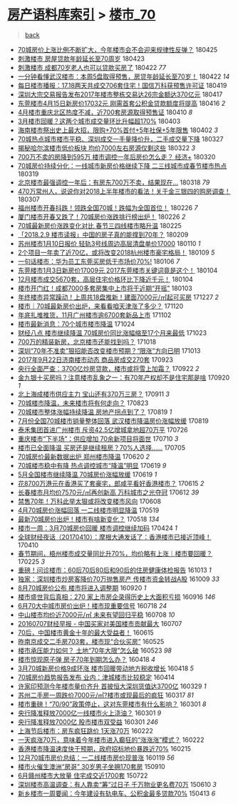 [房产语料库索引](../../README.md)  > [楼市_70](楼市_70.md)
====
> [back](../README.md)

- [70城房价上涨比例不断扩大，今年楼市会不会迎来规律性反弹？](http://jkwz.applinzi.com/ittc/7095831070966809611.html#70%E5%9F%8E%E6%88%BF%E4%BB%B7%E4%B8%8A%E6%B6%A8%E6%AF%94%E4%BE%8B%E4%B8%8D%E6%96%AD%E6%89%A9%E5%A4%A7%EF%BC%8C%E4%BB%8A%E5%B9%B4%E6%A5%BC%E5%B8%82%E4%BC%9A%E4%B8%8D%E4%BC%9A%E8%BF%8E%E6%9D%A5%E8%A7%84%E5%BE%8B%E6%80%A7%E5%8F%8D%E5%BC%B9%EF%BC%9F) 180425  
- [刺激楼市 房屋贷款年龄延长至70周岁](http://jkwz.applinzi.com/ittc/7095137422956561415.html#%E5%88%BA%E6%BF%80%E6%A5%BC%E5%B8%82+%E6%88%BF%E5%B1%8B%E8%B4%B7%E6%AC%BE%E5%B9%B4%E9%BE%84%E5%BB%B6%E9%95%BF%E8%87%B370%E5%91%A8%E5%B2%81) 180423  
- [刺激楼市 成都70岁老人也可以贷款买房了](http://jkwz.applinzi.com/ittc/7094546150726304784.html#%E5%88%BA%E6%BF%80%E6%A5%BC%E5%B8%82+%E6%88%90%E9%83%BD70%E5%B2%81%E8%80%81%E4%BA%BA%E4%B9%9F%E5%8F%AF%E4%BB%A5%E8%B4%B7%E6%AC%BE%E4%B9%B0%E6%88%BF%E4%BA%86) 180422 *77* 
- [一分钟看懂武汉楼市：本周5盘取得预售，房贷年龄延长至70岁！](http://jkwz.applinzi.com/ittc/7094711602580554768.html#%E4%B8%80%E5%88%86%E9%92%9F%E7%9C%8B%E6%87%82%E6%AD%A6%E6%B1%89%E6%A5%BC%E5%B8%82%EF%BC%9A%E6%9C%AC%E5%91%A85%E7%9B%98%E5%8F%96%E5%BE%97%E9%A2%84%E5%94%AE%EF%BC%8C%E6%88%BF%E8%B4%B7%E5%B9%B4%E9%BE%84%E5%BB%B6%E9%95%BF%E8%87%B370%E5%B2%81%EF%BC%81) 180422 *14* 
- [每日楼市播报：17.18两天共成交706套住宅！国信万科获预售许可证](http://jkwz.applinzi.com/ittc/7093695695385265158.html#%E6%AF%8F%E6%97%A5%E6%A5%BC%E5%B8%82%E6%92%AD%E6%8A%A5%EF%BC%9A17.18%E4%B8%A4%E5%A4%A9%E5%85%B1%E6%88%90%E4%BA%A4706%E5%A5%97%E4%BD%8F%E5%AE%85%EF%BC%81%E5%9B%BD%E4%BF%A1%E4%B8%87%E7%A7%91%E8%8E%B7%E9%A2%84%E5%94%AE%E8%AE%B8%E5%8F%AF%E8%AF%81) 180419  
- [深圳大宗交易报告发布2017年楼市整栋交易达26宗金额达370亿元](http://jkwz.applinzi.com/ittc/7092824912018539526.html#%E6%B7%B1%E5%9C%B3%E5%A4%A7%E5%AE%97%E4%BA%A4%E6%98%93%E6%8A%A5%E5%91%8A%E5%8F%91%E5%B8%832017%E5%B9%B4%E6%A5%BC%E5%B8%82%E6%95%B4%E6%A0%8B%E4%BA%A4%E6%98%93%E8%BE%BE26%E5%AE%97%E9%87%91%E9%A2%9D%E8%BE%BE370%E4%BA%BF%E5%85%83) 180417  
- [东莞楼市4月15日新房价17032元 刚需首套公积金贷款额度将提高](http://jkwz.applinzi.com/ittc/7092544846768374800.html#%E4%B8%9C%E8%8E%9E%E6%A5%BC%E5%B8%824%E6%9C%8815%E6%97%A5%E6%96%B0%E6%88%BF%E4%BB%B717032%E5%85%83+%E5%88%9A%E9%9C%80%E9%A6%96%E5%A5%97%E5%85%AC%E7%A7%AF%E9%87%91%E8%B4%B7%E6%AC%BE%E9%A2%9D%E5%BA%A6%E5%B0%86%E6%8F%90%E9%AB%98) 180416 *2* 
- [4月楼市重庆北区热度不减，近700套房源取得预售证](http://jkwz.applinzi.com/ittc/7090297642926212103.html#4%E6%9C%88%E6%A5%BC%E5%B8%82%E9%87%8D%E5%BA%86%E5%8C%97%E5%8C%BA%E7%83%AD%E5%BA%A6%E4%B8%8D%E5%87%8F%EF%BC%8C%E8%BF%91700%E5%A5%97%E6%88%BF%E6%BA%90%E5%8F%96%E5%BE%97%E9%A2%84%E5%94%AE%E8%AF%81) 180410 *8* 
- [3月楼市回暖？这两个城市成交量环比升幅超170%](http://jkwz.applinzi.com/ittc/7087803895177020433.html#3%E6%9C%88%E6%A5%BC%E5%B8%82%E5%9B%9E%E6%9A%96%EF%BC%9F%E8%BF%99%E4%B8%A4%E4%B8%AA%E5%9F%8E%E5%B8%82%E6%88%90%E4%BA%A4%E9%87%8F%E7%8E%AF%E6%AF%94%E5%8D%87%E5%B9%85%E8%B6%85170%25) 180403  
- [海南楼市祭出史上最大招，限购+70%首付+5年社保+5年限售](http://jkwz.applinzi.com/ittc/7087054628606968839.html#%E6%B5%B7%E5%8D%97%E6%A5%BC%E5%B8%82%E7%A5%AD%E5%87%BA%E5%8F%B2%E4%B8%8A%E6%9C%80%E5%A4%A7%E6%8B%9B%EF%BC%8C%E9%99%90%E8%B4%AD%2B70%25%E9%A6%96%E4%BB%98%2B5%E5%B9%B4%E7%A4%BE%E4%BF%9D%2B5%E5%B9%B4%E9%99%90%E5%94%AE) 180402 *3* 
- [70城热点城市楼市平稳、深圳成交一手量降价升，二手成交量下降](http://jkwz.applinzi.com/ittc/7085090165733458950.html#70%E5%9F%8E%E7%83%AD%E7%82%B9%E5%9F%8E%E5%B8%82%E6%A5%BC%E5%B8%82%E5%B9%B3%E7%A8%B3%E3%80%81%E6%B7%B1%E5%9C%B3%E6%88%90%E4%BA%A4%E4%B8%80%E6%89%8B%E9%87%8F%E9%99%8D%E4%BB%B7%E5%8D%87%EF%BC%8C%E4%BA%8C%E6%89%8B%E6%88%90%E4%BA%A4%E9%87%8F%E4%B8%8B%E9%99%8D) 180327  
- [揭秘哈尔滨楼市低价板块 均价7000左右房源仅剩这些](http://jkwz.applinzi.com/ittc/7083219583953798155.html#%E6%8F%AD%E7%A7%98%E5%93%88%E5%B0%94%E6%BB%A8%E6%A5%BC%E5%B8%82%E4%BD%8E%E4%BB%B7%E6%9D%BF%E5%9D%97+%E5%9D%87%E4%BB%B77000%E5%B7%A6%E5%8F%B3%E6%88%BF%E6%BA%90%E4%BB%85%E5%89%A9%E8%BF%99%E4%BA%9B) 180322 *3* 
- [700万不卖的房降到595万 楼市调控一年后房价怎么走？ 经济+](http://jkwz.applinzi.com/ittc/7082552627105891334.html#700%E4%B8%87%E4%B8%8D%E5%8D%96%E7%9A%84%E6%88%BF%E9%99%8D%E5%88%B0595%E4%B8%87+%E6%A5%BC%E5%B8%82%E8%B0%83%E6%8E%A7%E4%B8%80%E5%B9%B4%E5%90%8E%E6%88%BF%E4%BB%B7%E6%80%8E%E4%B9%88%E8%B5%B0%EF%BC%9F+%E7%BB%8F%E6%B5%8E%2B) 180320  
- [70城房价持续分化：一线城市新房价格继续下降 二三线城市成春节楼市热点](http://jkwz.applinzi.com/ittc/7082280848797991946.html#70%E5%9F%8E%E6%88%BF%E4%BB%B7%E6%8C%81%E7%BB%AD%E5%88%86%E5%8C%96%EF%BC%9A%E4%B8%80%E7%BA%BF%E5%9F%8E%E5%B8%82%E6%96%B0%E6%88%BF%E4%BB%B7%E6%A0%BC%E7%BB%A7%E7%BB%AD%E4%B8%8B%E9%99%8D+%E4%BA%8C%E4%B8%89%E7%BA%BF%E5%9F%8E%E5%B8%82%E6%88%90%E6%98%A5%E8%8A%82%E6%A5%BC%E5%B8%82%E7%83%AD%E7%82%B9) 180319  
- [北京楼市最强调控一年后：有房东700万不卖，结果现在…](http://jkwz.applinzi.com/ittc/7081727622436619280.html#%E5%8C%97%E4%BA%AC%E6%A5%BC%E5%B8%82%E6%9C%80%E5%BC%BA%E8%B0%83%E6%8E%A7%E4%B8%80%E5%B9%B4%E5%90%8E%EF%BC%9A%E6%9C%89%E6%88%BF%E4%B8%9C700%E4%B8%87%E4%B8%8D%E5%8D%96%EF%BC%8C%E7%BB%93%E6%9E%9C%E7%8E%B0%E5%9C%A8%E2%80%A6) 180318 *79* 
- [470万常州人，说说你对2018上半年楼市的看法！关于金三银四的购房调查！](http://jkwz.applinzi.com/ittc/7077795315497567248.html#470%E4%B8%87%E5%B8%B8%E5%B7%9E%E4%BA%BA%EF%BC%8C%E8%AF%B4%E8%AF%B4%E4%BD%A0%E5%AF%B92018%E4%B8%8A%E5%8D%8A%E5%B9%B4%E6%A5%BC%E5%B8%82%E7%9A%84%E7%9C%8B%E6%B3%95%EF%BC%81%E5%85%B3%E4%BA%8E%E9%87%91%E4%B8%89%E9%93%B6%E5%9B%9B%E7%9A%84%E8%B4%AD%E6%88%BF%E8%B0%83%E6%9F%A5%EF%BC%81) 180307  
- [福州楼市开春抖跌！领跌全国70城！跌幅为全国首位！](http://jkwz.applinzi.com/ittc/7074530235507016710.html#%E7%A6%8F%E5%B7%9E%E6%A5%BC%E5%B8%82%E5%BC%80%E6%98%A5%E6%8A%96%E8%B7%8C%EF%BC%81%E9%A2%86%E8%B7%8C%E5%85%A8%E5%9B%BD70%E5%9F%8E%EF%BC%81%E8%B7%8C%E5%B9%85%E4%B8%BA%E5%85%A8%E5%9B%BD%E9%A6%96%E4%BD%8D%EF%BC%81) 180226 *7* 
- [厦门楼市开春又跌了！70城房价涨跌排行榜出炉！](http://jkwz.applinzi.com/ittc/7074319674588529670.html#%E5%8E%A6%E9%97%A8%E6%A5%BC%E5%B8%82%E5%BC%80%E6%98%A5%E5%8F%88%E8%B7%8C%E4%BA%86%EF%BC%8170%E5%9F%8E%E6%88%BF%E4%BB%B7%E6%B6%A8%E8%B7%8C%E6%8E%92%E8%A1%8C%E6%A6%9C%E5%87%BA%E7%82%89%EF%BC%81) 180226 *2* 
- [70城最新房价涨跌变化对比 春节三四线楼市略升温](http://jkwz.applinzi.com/ittc/7074031369091286032.html#70%E5%9F%8E%E6%9C%80%E6%96%B0%E6%88%BF%E4%BB%B7%E6%B6%A8%E8%B7%8C%E5%8F%98%E5%8C%96%E5%AF%B9%E6%AF%94+%E6%98%A5%E8%8A%82%E4%B8%89%E5%9B%9B%E7%BA%BF%E6%A5%BC%E5%B8%82%E7%95%A5%E5%8D%87%E6%B8%A9) 180225  
- [「2018.2.9 楼市读报」中国的房子真的能撑到70年？](http://jkwz.applinzi.com/ittc/7068071367155385350.html#%E3%80%8C2018.2.9+%E6%A5%BC%E5%B8%82%E8%AF%BB%E6%8A%A5%E3%80%8D%E4%B8%AD%E5%9B%BD%E7%9A%84%E6%88%BF%E5%AD%90%E7%9C%9F%E7%9A%84%E8%83%BD%E6%92%91%E5%88%B070%E5%B9%B4%EF%BC%9F) 180209  
- [苏州楼市1月10日报价 轻轨3号线周边高层清盘单价17000](http://jkwz.applinzi.com/ittc/7056840795871511568.html#%E8%8B%8F%E5%B7%9E%E6%A5%BC%E5%B8%821%E6%9C%8810%E6%97%A5%E6%8A%A5%E4%BB%B7+%E8%BD%BB%E8%BD%A83%E5%8F%B7%E7%BA%BF%E5%91%A8%E8%BE%B9%E9%AB%98%E5%B1%82%E6%B8%85%E7%9B%98%E5%8D%95%E4%BB%B717000) 180110 *1* 
- [2个项目一年卖了近70亿，或将改变2018杭州楼市豪宅格局！](http://jkwz.applinzi.com/ittc/7056638576089891851.html#2%E4%B8%AA%E9%A1%B9%E7%9B%AE%E4%B8%80%E5%B9%B4%E5%8D%96%E4%BA%86%E8%BF%9170%E4%BA%BF%EF%BC%8C%E6%88%96%E5%B0%86%E6%94%B9%E5%8F%982018%E6%9D%AD%E5%B7%9E%E6%A5%BC%E5%B8%82%E8%B1%AA%E5%AE%85%E6%A0%BC%E5%B1%80%EF%BC%81) 180109 *5* 
- [一句话楼市：华为员工东莞买房低于市场价70%!](http://jkwz.applinzi.com/ittc/7055490990054310929.html#%E4%B8%80%E5%8F%A5%E8%AF%9D%E6%A5%BC%E5%B8%82%EF%BC%9A%E5%8D%8E%E4%B8%BA%E5%91%98%E5%B7%A5%E4%B8%9C%E8%8E%9E%E4%B9%B0%E6%88%BF%E4%BD%8E%E4%BA%8E%E5%B8%82%E5%9C%BA%E4%BB%B770%25%21) 180106 *7* 
- [东莞楼市1月3日新房价17009元 2017东莞楼市关键词竟是这个！](http://jkwz.applinzi.com/ittc/7054783011441083398.html#%E4%B8%9C%E8%8E%9E%E6%A5%BC%E5%B8%821%E6%9C%883%E6%97%A5%E6%96%B0%E6%88%BF%E4%BB%B717009%E5%85%83+2017%E4%B8%9C%E8%8E%9E%E6%A5%BC%E5%B8%82%E5%85%B3%E9%94%AE%E8%AF%8D%E7%AB%9F%E6%98%AF%E8%BF%99%E4%B8%AA%EF%BC%81) 180104  
- [12月楼市成交5670套，高层住宅价格环比下降近千元！](http://jkwz.applinzi.com/ittc/7054656314930627595.html#12%E6%9C%88%E6%A5%BC%E5%B8%82%E6%88%90%E4%BA%A45670%E5%A5%97%EF%BC%8C%E9%AB%98%E5%B1%82%E4%BD%8F%E5%AE%85%E4%BB%B7%E6%A0%BC%E7%8E%AF%E6%AF%94%E4%B8%8B%E9%99%8D%E8%BF%91%E5%8D%83%E5%85%83%EF%BC%81) 180104  
- [楼市开门红！成都7000多套房集中上市将于近期“开摇”](http://jkwz.applinzi.com/ittc/7054475229034710023.html#%E6%A5%BC%E5%B8%82%E5%BC%80%E9%97%A8%E7%BA%A2%EF%BC%81%E6%88%90%E9%83%BD7000%E5%A4%9A%E5%A5%97%E6%88%BF%E9%9B%86%E4%B8%AD%E4%B8%8A%E5%B8%82%E5%B0%86%E4%BA%8E%E8%BF%91%E6%9C%9F%E2%80%9C%E5%BC%80%E6%91%87%E2%80%9D) 180103  
- [年终楼市异常躁动！上周共18盘推新！建面7000元/㎡起可买房](http://jkwz.applinzi.com/ittc/7051684878725153809.html#%E5%B9%B4%E7%BB%88%E6%A5%BC%E5%B8%82%E5%BC%82%E5%B8%B8%E8%BA%81%E5%8A%A8%EF%BC%81%E4%B8%8A%E5%91%A8%E5%85%B118%E7%9B%98%E6%8E%A8%E6%96%B0%EF%BC%81%E5%BB%BA%E9%9D%A27000%E5%85%83%2F%E3%8E%A1%E8%B5%B7%E5%8F%AF%E4%B9%B0%E6%88%BF) 171227 *2* 
- [楼市｜70城最新房价出炉，来看看咱天津涨了多少？](http://jkwz.applinzi.com/ittc/7038030190280705041.html#%E6%A5%BC%E5%B8%82%EF%BD%9C70%E5%9F%8E%E6%9C%80%E6%96%B0%E6%88%BF%E4%BB%B7%E5%87%BA%E7%82%89%EF%BC%8C%E6%9D%A5%E7%9C%8B%E7%9C%8B%E5%92%B1%E5%A4%A9%E6%B4%A5%E6%B6%A8%E4%BA%86%E5%A4%9A%E5%B0%91%EF%BC%9F) 171120  
- [年底扎堆推货，11月广州楼市逾6700套新品上市](http://jkwz.applinzi.com/ittc/7031417962458776592.html#%E5%B9%B4%E5%BA%95%E6%89%8E%E5%A0%86%E6%8E%A8%E8%B4%A7%EF%BC%8C11%E6%9C%88%E5%B9%BF%E5%B7%9E%E6%A5%BC%E5%B8%82%E9%80%BE6700%E5%A5%97%E6%96%B0%E5%93%81%E4%B8%8A%E5%B8%82) 171102  
- [楼市最新消息：70个城市楼市降温](http://jkwz.applinzi.com/ittc/7027975437039436817.html#%E6%A5%BC%E5%B8%82%E6%9C%80%E6%96%B0%E6%B6%88%E6%81%AF%EF%BC%9A70%E4%B8%AA%E5%9F%8E%E5%B8%82%E6%A5%BC%E5%B8%82%E9%99%8D%E6%B8%A9) 171024  
- [财经八点 楼市继续降温 70城房价同比涨幅缩至17个月来最低](http://jkwz.applinzi.com/ittc/7027717393005151249.html#%E8%B4%A2%E7%BB%8F%E5%85%AB%E7%82%B9+%E6%A5%BC%E5%B8%82%E7%BB%A7%E7%BB%AD%E9%99%8D%E6%B8%A9+70%E5%9F%8E%E6%88%BF%E4%BB%B7%E5%90%8C%E6%AF%94%E6%B6%A8%E5%B9%85%E7%BC%A9%E8%87%B317%E4%B8%AA%E6%9C%88%E6%9D%A5%E6%9C%80%E4%BD%8E) 171023  
- [700万的精装新房，北京楼市还能找到吗？](http://jkwz.applinzi.com/ittc/7025762491064386576.html#700%E4%B8%87%E7%9A%84%E7%B2%BE%E8%A3%85%E6%96%B0%E6%88%BF%EF%BC%8C%E5%8C%97%E4%BA%AC%E6%A5%BC%E5%B8%82%E8%BF%98%E8%83%BD%E6%89%BE%E5%88%B0%E5%90%97%EF%BC%9F) 171018  
- [深圳“70年不准卖”狠招能否改变楼市预期？“限涨”方向已明](http://jkwz.applinzi.com/ittc/7023855613858284561.html#%E6%B7%B1%E5%9C%B3%E2%80%9C70%E5%B9%B4%E4%B8%8D%E5%87%86%E5%8D%96%E2%80%9D%E7%8B%A0%E6%8B%9B%E8%83%BD%E5%90%A6%E6%94%B9%E5%8F%98%E6%A5%BC%E5%B8%82%E9%A2%84%E6%9C%9F%EF%BC%9F%E2%80%9C%E9%99%90%E6%B6%A8%E2%80%9D%E6%96%B9%E5%90%91%E5%B7%B2%E6%98%8E) 171013  
- [2017年9月22日济南楼市动态 商品房成交270套](http://jkwz.applinzi.com/ittc/7016467603269354513.html#2017%E5%B9%B49%E6%9C%8822%E6%97%A5%E6%B5%8E%E5%8D%97%E6%A5%BC%E5%B8%82%E5%8A%A8%E6%80%81+%E5%95%86%E5%93%81%E6%88%BF%E6%88%90%E4%BA%A4270%E5%A5%97) 170923  
- [央行全面严查：3700亿炒房贷款，楼市或将雪上加霜？](http://jkwz.applinzi.com/ittc/7016081625891472401.html#%E5%A4%AE%E8%A1%8C%E5%85%A8%E9%9D%A2%E4%B8%A5%E6%9F%A5%EF%BC%9A3700%E4%BA%BF%E7%82%92%E6%88%BF%E8%B4%B7%E6%AC%BE%EF%BC%8C%E6%A5%BC%E5%B8%82%E6%88%96%E5%B0%86%E9%9B%AA%E4%B8%8A%E5%8A%A0%E9%9C%9C%EF%BC%9F) 170922 *2* 
- [金九银十买房吗？注意楼市乱象之一：有70年产权却不是住宅那是啥](http://jkwz.applinzi.com/ittc/7015324226393998353.html#%E9%87%91%E4%B9%9D%E9%93%B6%E5%8D%81%E4%B9%B0%E6%88%BF%E5%90%97%EF%BC%9F%E6%B3%A8%E6%84%8F%E6%A5%BC%E5%B8%82%E4%B9%B1%E8%B1%A1%E4%B9%8B%E4%B8%80%EF%BC%9A%E6%9C%8970%E5%B9%B4%E4%BA%A7%E6%9D%83%E5%8D%B4%E4%B8%8D%E6%98%AF%E4%BD%8F%E5%AE%85%E9%82%A3%E6%98%AF%E5%95%A5) 170920 *1* 
- [北上海成楼市供应主力 宝山还有370万三房？](http://jkwz.applinzi.com/ittc/7012055821335397393.html#%E5%8C%97%E4%B8%8A%E6%B5%B7%E6%88%90%E6%A5%BC%E5%B8%82%E4%BE%9B%E5%BA%94%E4%B8%BB%E5%8A%9B+%E5%AE%9D%E5%B1%B1%E8%BF%98%E6%9C%89370%E4%B8%87%E4%B8%89%E6%88%BF%EF%BC%9F) 170911 *3* 
- [70城楼市降温，未来楼市将有何走向？](http://jkwz.applinzi.com/ittc/7004943969744847888.html#70%E5%9F%8E%E6%A5%BC%E5%B8%82%E9%99%8D%E6%B8%A9%EF%BC%8C%E6%9C%AA%E6%9D%A5%E6%A5%BC%E5%B8%82%E5%B0%86%E6%9C%89%E4%BD%95%E8%B5%B0%E5%90%91%EF%BC%9F) 170823  
- [70城楼市整体涨幅持续降温 房地产拐点到了？](http://jkwz.applinzi.com/ittc/7003664833692828689.html#70%E5%9F%8E%E6%A5%BC%E5%B8%82%E6%95%B4%E4%BD%93%E6%B6%A8%E5%B9%85%E6%8C%81%E7%BB%AD%E9%99%8D%E6%B8%A9+%E6%88%BF%E5%9C%B0%E4%BA%A7%E6%8B%90%E7%82%B9%E5%88%B0%E4%BA%86%EF%BC%9F) 170819 *1* 
- [7月份全国70城楼市销量整体回落 武汉楼市降温房价涨幅放缓](http://jkwz.applinzi.com/ittc/7003458466386281489.html#7%E6%9C%88%E4%BB%BD%E5%85%A8%E5%9B%BD70%E5%9F%8E%E6%A5%BC%E5%B8%82%E9%94%80%E9%87%8F%E6%95%B4%E4%BD%93%E5%9B%9E%E8%90%BD+%E6%AD%A6%E6%B1%89%E6%A5%BC%E5%B8%82%E9%99%8D%E6%B8%A9%E6%88%BF%E4%BB%B7%E6%B6%A8%E5%B9%85%E6%94%BE%E7%BC%93) 170819  
- [泰禾集团首进广州楼市 斥资42.5亿增城拿地超70万平](http://jkwz.applinzi.com/ittc/6994576599763387408.html#%E6%B3%B0%E7%A6%BE%E9%9B%86%E5%9B%A2%E9%A6%96%E8%BF%9B%E5%B9%BF%E5%B7%9E%E6%A5%BC%E5%B8%82+%E6%96%A5%E8%B5%8442.5%E4%BA%BF%E5%A2%9E%E5%9F%8E%E6%8B%BF%E5%9C%B0%E8%B6%8570%E4%B8%87%E5%B9%B3) 170726  
- [重庆楼市“下半场”：供应增加 70余新项目将面世](http://jkwz.applinzi.com/ittc/6988484062728422161.html#%E9%87%8D%E5%BA%86%E6%A5%BC%E5%B8%82%E2%80%9C%E4%B8%8B%E5%8D%8A%E5%9C%BA%E2%80%9D%EF%BC%9A%E4%BE%9B%E5%BA%94%E5%A2%9E%E5%8A%A0+70%E4%BD%99%E6%96%B0%E9%A1%B9%E7%9B%AE%E5%B0%86%E9%9D%A2%E4%B8%96) 170710 *3* 
- [楼市已全面降温 买房还是继续租房？70%人选择……](http://jkwz.applinzi.com/ittc/6986705932351177744.html#%E6%A5%BC%E5%B8%82%E5%B7%B2%E5%85%A8%E9%9D%A2%E9%99%8D%E6%B8%A9+%E4%B9%B0%E6%88%BF%E8%BF%98%E6%98%AF%E7%BB%A7%E7%BB%AD%E7%A7%9F%E6%88%BF%EF%BC%9F70%25%E4%BA%BA%E9%80%89%E6%8B%A9%E2%80%A6%E2%80%A6) 170705  
- [70城房价最新数据出炉 郑州楼市降温](http://jkwz.applinzi.com/ittc/6981150353239049221.html#70%E5%9F%8E%E6%88%BF%E4%BB%B7%E6%9C%80%E6%96%B0%E6%95%B0%E6%8D%AE%E5%87%BA%E7%82%89+%E9%83%91%E5%B7%9E%E6%A5%BC%E5%B8%82%E9%99%8D%E6%B8%A9) 170620 *2* 
- [70城楼市稳中有降 热点调控城市“降温”明显](http://jkwz.applinzi.com/ittc/6980965333866120196.html#70%E5%9F%8E%E6%A5%BC%E5%B8%82%E7%A8%B3%E4%B8%AD%E6%9C%89%E9%99%8D+%E7%83%AD%E7%82%B9%E8%B0%83%E6%8E%A7%E5%9F%8E%E5%B8%82%E2%80%9C%E9%99%8D%E6%B8%A9%E2%80%9D%E6%98%8E%E6%98%BE) 170619 *9* 
- [5月全国楼市继续降温 70城房价涨幅放缓](http://jkwz.applinzi.com/ittc/6980893385752577028.html#5%E6%9C%88%E5%85%A8%E5%9B%BD%E6%A5%BC%E5%B8%82%E7%BB%A7%E7%BB%AD%E9%99%8D%E6%B8%A9+70%E5%9F%8E%E6%88%BF%E4%BB%B7%E6%B6%A8%E5%B9%85%E6%94%BE%E7%BC%93) 170619 *1* 
- [花8700万港元在香港买了套豪宅，郎咸平看好香港楼市？](http://jkwz.applinzi.com/ittc/6979450627246523397.html#%E8%8A%B18700%E4%B8%87%E6%B8%AF%E5%85%83%E5%9C%A8%E9%A6%99%E6%B8%AF%E4%B9%B0%E4%BA%86%E5%A5%97%E8%B1%AA%E5%AE%85%EF%BC%8C%E9%83%8E%E5%92%B8%E5%B9%B3%E7%9C%8B%E5%A5%BD%E9%A6%99%E6%B8%AF%E6%A5%BC%E5%B8%82%EF%BC%9F) 170615 *2* 
- [长春楼市月均价7570元/㎡再创新高 万科城市之光夺冠](http://jkwz.applinzi.com/ittc/6978213691689272325.html#%E9%95%BF%E6%98%A5%E6%A5%BC%E5%B8%82%E6%9C%88%E5%9D%87%E4%BB%B77570%E5%85%83%2F%E3%8E%A1%E5%86%8D%E5%88%9B%E6%96%B0%E9%AB%98+%E4%B8%87%E7%A7%91%E5%9F%8E%E5%B8%82%E4%B9%8B%E5%85%89%E5%A4%BA%E5%86%A0) 170612 *39* 
- [禁售70年！万科此举太狠或将改变楼市风向](http://jkwz.applinzi.com/ittc/6976845972993737733.html#%E7%A6%81%E5%94%AE70%E5%B9%B4%EF%BC%81%E4%B8%87%E7%A7%91%E6%AD%A4%E4%B8%BE%E5%A4%AA%E7%8B%A0%E6%88%96%E5%B0%86%E6%94%B9%E5%8F%98%E6%A5%BC%E5%B8%82%E9%A3%8E%E5%90%91) 170608  
- [4月70城房价涨幅回落 一二线楼市明显降温](http://jkwz.applinzi.com/ittc/6969225674815439876.html#4%E6%9C%8870%E5%9F%8E%E6%88%BF%E4%BB%B7%E6%B6%A8%E5%B9%85%E5%9B%9E%E8%90%BD+%E4%B8%80%E4%BA%8C%E7%BA%BF%E6%A5%BC%E5%B8%82%E6%98%8E%E6%98%BE%E9%99%8D%E6%B8%A9) 170519  
- [最新70城房价出炉！楼市有啥新变化？](http://jkwz.applinzi.com/ittc/6969052198569772037.html#%E6%9C%80%E6%96%B070%E5%9F%8E%E6%88%BF%E4%BB%B7%E5%87%BA%E7%82%89%EF%BC%81%E6%A5%BC%E5%B8%82%E6%9C%89%E5%95%A5%E6%96%B0%E5%8F%98%E5%8C%96%EF%BC%9F) 170518 *134* 
- [楼市一周：3月70城房价回暖 楼市调控继续加码](http://jkwz.applinzi.com/ittc/6960045680969122820.html#%E6%A5%BC%E5%B8%82%E4%B8%80%E5%91%A8%EF%BC%9A3%E6%9C%8870%E5%9F%8E%E6%88%BF%E4%BB%B7%E5%9B%9E%E6%9A%96+%E6%A5%BC%E5%B8%82%E8%B0%83%E6%8E%A7%E7%BB%A7%E7%BB%AD%E5%8A%A0%E7%A0%81) 170424 *1* 
- [全球财经夜话（20170410）：摩根大通发话了：香港楼市已接近顶峰！](http://jkwz.applinzi.com/ittc/6954936477157950469.html#%E5%85%A8%E7%90%83%E8%B4%A2%E7%BB%8F%E5%A4%9C%E8%AF%9D%EF%BC%8820170410%EF%BC%89%EF%BC%9A%E6%91%A9%E6%A0%B9%E5%A4%A7%E9%80%9A%E5%8F%91%E8%AF%9D%E4%BA%86%EF%BC%9A%E9%A6%99%E6%B8%AF%E6%A5%BC%E5%B8%82%E5%B7%B2%E6%8E%A5%E8%BF%91%E9%A1%B6%E5%B3%B0%EF%BC%81) 170410  
- [春节期间，梧州楼市成交量同比升70%，均价略有上涨｜楼市要回暖？](http://jkwz.applinzi.com/ittc/6938548451070706693.html#%E6%98%A5%E8%8A%82%E6%9C%9F%E9%97%B4%EF%BC%8C%E6%A2%A7%E5%B7%9E%E6%A5%BC%E5%B8%82%E6%88%90%E4%BA%A4%E9%87%8F%E5%90%8C%E6%AF%94%E5%8D%8770%25%EF%BC%8C%E5%9D%87%E4%BB%B7%E7%95%A5%E6%9C%89%E4%B8%8A%E6%B6%A8%EF%BD%9C%E6%A5%BC%E5%B8%82%E8%A6%81%E5%9B%9E%E6%9A%96%EF%BC%9F) 170225 *3* 
- [重磅！问诊楼市：60后70后80后和90后的住房健康体检报告](http://jkwz.applinzi.com/ittc/6888545042439865348.html#%E9%87%8D%E7%A3%85%EF%BC%81%E9%97%AE%E8%AF%8A%E6%A5%BC%E5%B8%82%EF%BC%9A60%E5%90%8E70%E5%90%8E80%E5%90%8E%E5%92%8C90%E5%90%8E%E7%9A%84%E4%BD%8F%E6%88%BF%E5%81%A5%E5%BA%B7%E4%BD%93%E6%A3%80%E6%8A%A5%E5%91%8A) 161013 *1* 
- [独家：深圳楼市炒房客降价70万抛售房产 传楼市资金转战A股](http://jkwz.applinzi.com/ittc/6886982092042273797.html#%E7%8B%AC%E5%AE%B6%EF%BC%9A%E6%B7%B1%E5%9C%B3%E6%A5%BC%E5%B8%82%E7%82%92%E6%88%BF%E5%AE%A2%E9%99%8D%E4%BB%B770%E4%B8%87%E6%8A%9B%E5%94%AE%E6%88%BF%E4%BA%A7+%E4%BC%A0%E6%A5%BC%E5%B8%82%E8%B5%84%E9%87%91%E8%BD%AC%E6%88%98A%E8%82%A1) 161009 *33* 
- [8月70城房价公布 楼市将进入调整期](http://jkwz.applinzi.com/ittc/6879656546824356869.html#8%E6%9C%8870%E5%9F%8E%E6%88%BF%E4%BB%B7%E5%85%AC%E5%B8%83+%E6%A5%BC%E5%B8%82%E5%B0%86%E8%BF%9B%E5%85%A5%E8%B0%83%E6%95%B4%E6%9C%9F) 160920 *1* 
- [楼市盛世背后真相：270 家上市房企录得历史上大面积亏损](http://jkwz.applinzi.com/ittc/6878448852675331077.html#%E6%A5%BC%E5%B8%82%E7%9B%9B%E4%B8%96%E8%83%8C%E5%90%8E%E7%9C%9F%E7%9B%B8%EF%BC%9A270+%E5%AE%B6%E4%B8%8A%E5%B8%82%E6%88%BF%E4%BC%81%E5%BD%95%E5%BE%97%E5%8E%86%E5%8F%B2%E4%B8%8A%E5%A4%A7%E9%9D%A2%E7%A7%AF%E4%BA%8F%E6%8D%9F) 160916 *146* 
- [6月70大中城市房价出炉！楼市现重要信号](http://jkwz.applinzi.com/ittc/6856170632093631492.html#6%E6%9C%8870%E5%A4%A7%E4%B8%AD%E5%9F%8E%E5%B8%82%E6%88%BF%E4%BB%B7%E5%87%BA%E7%82%89%EF%BC%81%E6%A5%BC%E5%B8%82%E7%8E%B0%E9%87%8D%E8%A6%81%E4%BF%A1%E5%8F%B7) 160718 *24* 
- [中山楼市均价近7000元/㎡ 未来有望回归平稳](http://jkwz.applinzi.com/ittc/6852420803416818693.html#%E4%B8%AD%E5%B1%B1%E6%A5%BC%E5%B8%82%E5%9D%87%E4%BB%B7%E8%BF%917000%E5%85%83%2F%E3%8E%A1+%E6%9C%AA%E6%9D%A5%E6%9C%89%E6%9C%9B%E5%9B%9E%E5%BD%92%E5%B9%B3%E7%A8%B3) 160708 *10* 
- [20160707财经早报 - 中国买家对美国楼市贡献最大](http://jkwz.applinzi.com/ittc/6852058368008782852.html#20160707%E8%B4%A2%E7%BB%8F%E6%97%A9%E6%8A%A5+-+%E4%B8%AD%E5%9B%BD%E4%B9%B0%E5%AE%B6%E5%AF%B9%E7%BE%8E%E5%9B%BD%E6%A5%BC%E5%B8%82%E8%B4%A1%E7%8C%AE%E6%9C%80%E5%A4%A7) 160707  
- [70后，中国楼市黄金十年的最大受益者！](http://jkwz.applinzi.com/ittc/6843946485028504581.html#70%E5%90%8E%EF%BC%8C%E4%B8%AD%E5%9B%BD%E6%A5%BC%E5%B8%82%E9%BB%84%E9%87%91%E5%8D%81%E5%B9%B4%E7%9A%84%E6%9C%80%E5%A4%A7%E5%8F%97%E7%9B%8A%E8%80%85%EF%BC%81) 160615  
- [昨南京成交二手房703套，楼市现“合伙买房”](http://jkwz.applinzi.com/ittc/6836080749916455940.html#%E6%98%A8%E5%8D%97%E4%BA%AC%E6%88%90%E4%BA%A4%E4%BA%8C%E6%89%8B%E6%88%BF703%E5%A5%97%EF%BC%8C%E6%A5%BC%E5%B8%82%E7%8E%B0%E2%80%9C%E5%90%88%E4%BC%99%E4%B9%B0%E6%88%BF%E2%80%9D) 160525  
- [楼市承压能力如何？ 土地“70年大限”怎么破](http://jkwz.applinzi.com/ittc/6835344001699677188.html#%E6%A5%BC%E5%B8%82%E6%89%BF%E5%8E%8B%E8%83%BD%E5%8A%9B%E5%A6%82%E4%BD%95%EF%BC%9F+%E5%9C%9F%E5%9C%B0%E2%80%9C70%E5%B9%B4%E5%A4%A7%E9%99%90%E2%80%9D%E6%80%8E%E4%B9%88%E7%A0%B4) 160523 *98* 
- [楼市惊现原子弹 房子70年到期怎么办？](http://jkwz.applinzi.com/ittc/6822478465932461061.html#%E6%A5%BC%E5%B8%82%E6%83%8A%E7%8E%B0%E5%8E%9F%E5%AD%90%E5%BC%B9+%E6%88%BF%E5%AD%9070%E5%B9%B4%E5%88%B0%E6%9C%9F%E6%80%8E%E4%B9%88%E5%8A%9E%EF%BC%9F) 160418 *4* 
- [3月70城新房价格9成环涨 楼市回暖带动地方税收增长](http://jkwz.applinzi.com/ittc/6822456456808760324.html#3%E6%9C%8870%E5%9F%8E%E6%96%B0%E6%88%BF%E4%BB%B7%E6%A0%BC9%E6%88%90%E7%8E%AF%E6%B6%A8+%E6%A5%BC%E5%B8%82%E5%9B%9E%E6%9A%96%E5%B8%A6%E5%8A%A8%E5%9C%B0%E6%96%B9%E7%A8%8E%E6%94%B6%E5%A2%9E%E9%95%BF) 160418 *5* 
- [70城房价趋势报告发布 业内：津城楼市比较稳定](http://jkwz.applinzi.com/ittc/6820858324748600325.html#70%E5%9F%8E%E6%88%BF%E4%BB%B7%E8%B6%8B%E5%8A%BF%E6%8A%A5%E5%91%8A%E5%8F%91%E5%B8%83+%E4%B8%9A%E5%86%85%EF%BC%9A%E6%B4%A5%E5%9F%8E%E6%A5%BC%E5%B8%82%E6%AF%94%E8%BE%83%E7%A8%B3%E5%AE%9A) 160414  
- [许家印预测今年楼市量价齐升 首披恒大深圳货值达3700亿](http://jkwz.applinzi.com/ittc/6815104485302993924.html#%E8%AE%B8%E5%AE%B6%E5%8D%B0%E9%A2%84%E6%B5%8B%E4%BB%8A%E5%B9%B4%E6%A5%BC%E5%B8%82%E9%87%8F%E4%BB%B7%E9%BD%90%E5%8D%87+%E9%A6%96%E6%8A%AB%E6%81%92%E5%A4%A7%E6%B7%B1%E5%9C%B3%E8%B4%A7%E5%80%BC%E8%BE%BE3700%E4%BA%BF) 160329 *1* 
- [苏州二手房一周跌价7000元/㎡?楼市或现最后的疯狂](http://jkwz.applinzi.com/ittc/6810648553449849860.html#%E8%8B%8F%E5%B7%9E%E4%BA%8C%E6%89%8B%E6%88%BF%E4%B8%80%E5%91%A8%E8%B7%8C%E4%BB%B77000%E5%85%83%2F%E3%8E%A1%3F%E6%A5%BC%E5%B8%82%E6%88%96%E7%8E%B0%E6%9C%80%E5%90%8E%E7%9A%84%E7%96%AF%E7%8B%82) 160317 *81* 
- [楼市重磅！“70/90”政策停止，这对东莞楼市有什么影响？](http://jkwz.applinzi.com/ittc/6804762683832271876.html#%E6%A5%BC%E5%B8%82%E9%87%8D%E7%A3%85%EF%BC%81%E2%80%9C70%2F90%E2%80%9D%E6%94%BF%E7%AD%96%E5%81%9C%E6%AD%A2%EF%BC%8C%E8%BF%99%E5%AF%B9%E4%B8%9C%E8%8E%9E%E6%A5%BC%E5%B8%82%E6%9C%89%E4%BB%80%E4%B9%88%E5%BD%B1%E5%93%8D%EF%BC%9F) 160301 *8* 
- [央行降准释放7000亿一线楼市火上浇油？](http://jkwz.applinzi.com/ittc/6804696723742000133.html#%E5%A4%AE%E8%A1%8C%E9%99%8D%E5%87%86%E9%87%8A%E6%94%BE7000%E4%BA%BF%E4%B8%80%E7%BA%BF%E6%A5%BC%E5%B8%82%E7%81%AB%E4%B8%8A%E6%B5%87%E6%B2%B9%EF%BC%9F) 160301 *9* 
- [央行降准释放7000亿 股市楼市双受益](http://jkwz.applinzi.com/ittc/6804420228733731844.html#%E5%A4%AE%E8%A1%8C%E9%99%8D%E5%87%86%E9%87%8A%E6%94%BE7000%E4%BA%BF+%E8%82%A1%E5%B8%82%E6%A5%BC%E5%B8%82%E5%8F%8C%E5%8F%97%E7%9B%8A) 160301 *246* 
- [上海节后楼市：房东疯狂跳价 1天涨70万](http://jkwz.applinzi.com/ittc/6801735398413829124.html#%E4%B8%8A%E6%B5%B7%E8%8A%82%E5%90%8E%E6%A5%BC%E5%B8%82%EF%BC%9A%E6%88%BF%E4%B8%9C%E7%96%AF%E7%8B%82%E8%B7%B3%E4%BB%B7+1%E5%A4%A9%E6%B6%A870%E4%B8%87) 160222  
- [一天疯涨70万，意味着今年楼市进入癫狂的“涨涨涨”模式？](http://jkwz.applinzi.com/ittc/6801666450133615620.html#%E4%B8%80%E5%A4%A9%E7%96%AF%E6%B6%A870%E4%B8%87%EF%BC%8C%E6%84%8F%E5%91%B3%E7%9D%80%E4%BB%8A%E5%B9%B4%E6%A5%BC%E5%B8%82%E8%BF%9B%E5%85%A5%E7%99%AB%E7%8B%82%E7%9A%84%E2%80%9C%E6%B6%A8%E6%B6%A8%E6%B6%A8%E2%80%9D%E6%A8%A1%E5%BC%8F%EF%BC%9F) 160222  
- [香港楼市降温速度快于预期，政府招标地价暴跌近70%](http://jkwz.applinzi.com/ittc/6799096946920784900.html#%E9%A6%99%E6%B8%AF%E6%A5%BC%E5%B8%82%E9%99%8D%E6%B8%A9%E9%80%9F%E5%BA%A6%E5%BF%AB%E4%BA%8E%E9%A2%84%E6%9C%9F%EF%BC%8C%E6%94%BF%E5%BA%9C%E6%8B%9B%E6%A0%87%E5%9C%B0%E4%BB%B7%E6%9A%B4%E8%B7%8C%E8%BF%9170%25) 160215  
- [12月70城市房价总结：一二线楼市房价现普涨](http://jkwz.applinzi.com/ittc/6788936175205221380.html#12%E6%9C%8870%E5%9F%8E%E5%B8%82%E6%88%BF%E4%BB%B7%E6%80%BB%E7%BB%93%EF%BC%9A%E4%B8%80%E4%BA%8C%E7%BA%BF%E6%A5%BC%E5%B8%82%E6%88%BF%E4%BB%B7%E7%8E%B0%E6%99%AE%E6%B6%A8) 160119 *56* 
- [楼市火催生澳洲“房哥” 30岁男子坐拥170套房](http://jkwz.applinzi.com/ittc/6740432691662128133.html#%E6%A5%BC%E5%B8%82%E7%81%AB%E5%82%AC%E7%94%9F%E6%BE%B3%E6%B4%B2%E2%80%9C%E6%88%BF%E5%93%A5%E2%80%9D+30%E5%B2%81%E7%94%B7%E5%AD%90%E5%9D%90%E6%8B%A5170%E5%A5%97%E6%88%BF) 150910  
- [6月赣州楼市大放量 住宅成交近1700套](http://jkwz.applinzi.com/ittc/547650614981994843.html#6%E6%9C%88%E8%B5%A3%E5%B7%9E%E6%A5%BC%E5%B8%82%E5%A4%A7%E6%94%BE%E9%87%8F+%E4%BD%8F%E5%AE%85%E6%88%90%E4%BA%A4%E8%BF%911700%E5%A5%97) 150722  
- [深圳楼市高温调查：有人靠卖“筹”过日子 千万物业更名费70万](http://jkwz.applinzi.com/ittc/547650611420134105.html#%E6%B7%B1%E5%9C%B3%E6%A5%BC%E5%B8%82%E9%AB%98%E6%B8%A9%E8%B0%83%E6%9F%A5%EF%BC%9A%E6%9C%89%E4%BA%BA%E9%9D%A0%E5%8D%96%E2%80%9C%E7%AD%B9%E2%80%9D%E8%BF%87%E6%97%A5%E5%AD%90+%E5%8D%83%E4%B8%87%E7%89%A9%E4%B8%9A%E6%9B%B4%E5%90%8D%E8%B4%B970%E4%B8%87) 150610 *3* 
- [新乡楼市一周要闻：今年建设有轨电车、公积金最多贷款70%](http://jkwz.applinzi.com/ittc/547650611403696365.html#%E6%96%B0%E4%B9%A1%E6%A5%BC%E5%B8%82%E4%B8%80%E5%91%A8%E8%A6%81%E9%97%BB%EF%BC%9A%E4%BB%8A%E5%B9%B4%E5%BB%BA%E8%AE%BE%E6%9C%89%E8%BD%A8%E7%94%B5%E8%BD%A6%E3%80%81%E5%85%AC%E7%A7%AF%E9%87%91%E6%9C%80%E5%A4%9A%E8%B4%B7%E6%AC%BE70%25) 150413 *6* 
